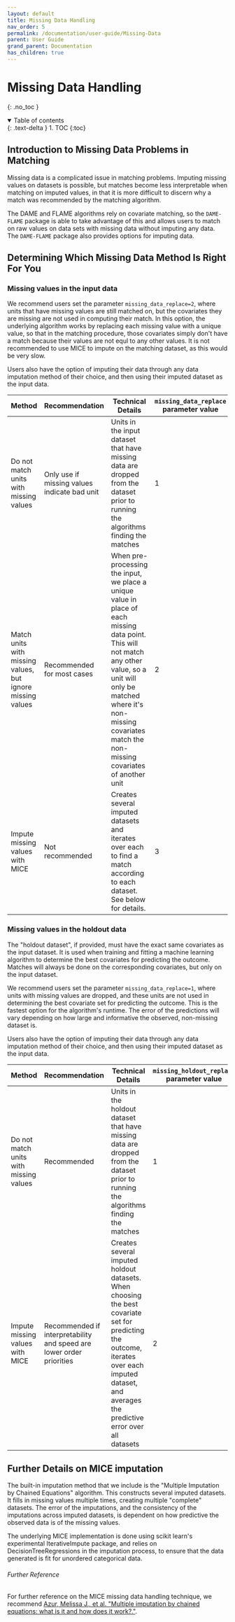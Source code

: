 ```yaml
---
layout: default
title: Missing Data Handling
nav_order: 5
permalink: /documentation/user-guide/Missing-Data
parent: User Guide
grand_parent: Documentation
has_children: true
---
```


# Missing Data Handling
{: .no_toc }

<details open markdown="block">
  <summary>
    Table of contents
  </summary>
  {: .text-delta }
1. TOC
{:toc}
</details>

## Introduction to Missing Data Problems in Matching

Missing data is a complicated issue in matching problems. Imputing missing values on datasets is possible, but matches become less interpretable when matching on imputed values, in that it is more difficult to discern why a match was recommended by the matching algorithm.

The DAME and FLAME algorithms rely on covariate matching, so the `DAME-FLAME` package is able to take advantage of this and allows users to match on raw values on data sets with missing data without imputing any data. The `DAME-FLAME` package also provides options for imputing data.


## Determining Which Missing Data Method Is Right For You

### Missing values in the input data

We recommend users set the parameter `missing_data_replace=2`, where units that have missing values are still matched on, but the covariates they are missing are not used in computing their match. In this option, the underlying algorithm works by replacing each missing value with a unique value, so that in the matching procedure, those covariates simply don't have a match because their values are not equl to any other values. It is not recommended to use MICE to impute on the matching dataset, as this would be very slow.

Users also have the option of imputing their data through any data imputation method of their choice, and then using their imputed dataset as the input data. 

| Method                                                     | Recommendation                               | Technical Details                                                                                                                                                                                                                                   | `missing_data_replace` parameter value |
|------------------------------------------------------------|----------------------------------------------|-----------------------------------------------------------------------------------------------------------------------------------------------------------------------------------------------------------------------------------------------------|----------------------------------------|
| Do not match units with missing values                     | Only use if missing values indicate bad unit | Units in the input dataset that have missing data are dropped from the dataset prior to running  the algorithms finding the matches                                                                                                                 | 1                                      |
| Match units with missing values, but ignore missing values | Recommended for most cases                   | When pre-processing the input, we place a unique value in place of each missing data point. This will not match any other value,  so a unit will only be matched where it's non-missing covariates match the non-missing covariates of another unit | 2                                      |
| Impute missing values with MICE                            | Not recommended                              | Creates several imputed datasets and iterates over each to find a match according to each dataset. See below for details.                                                                                                                           | 3                                      |

### Missing values in the holdout data
The "holdout dataset", if provided, must have the exact same covariates as the input dataset. It is used when training and fitting a machine learning algorithm to determine the best covariates for predicting the outcome. Matches will always be done on the corresponding covariates, but only on the input dataset.

We recommend users set the parameter `missing_data_replace=1`, where units with missing values are dropped, and these units are not used in determining the best covariate set for predicting the outcome. This is the fastest option for the algorithm's runtime. The error of the predictions will vary depending on how large and informative the observed, non-missing dataset is.

Users also have the option of imputing their data through any data imputation method of their choice, and then using their imputed dataset as the input data. 


| Method                                 | Recommendation                                                       | Technical Details                                                                                                                                                                                   | `missing_holdout_replace` parameter value |
|----------------------------------------|----------------------------------------------------------------------|-----------------------------------------------------------------------------------------------------------------------------------------------------------------------------------------------------|-------------------------------------------|
| Do not match units with missing values | Recommended                                                          | Units in the holdout dataset that have missing data are dropped from the dataset prior to running  the algorithms finding the matches                                                               | 1                                         |
| Impute missing values with MICE        | Recommended if interpretability and speed are lower order priorities | Creates several imputed holdout datasets.  When choosing the best covariate set for predicting the outcome, iterates over each imputed dataset, and averages the predictive error over all datasets |   2                                       |


## Further Details on MICE imputation

The built-in imputation method that we include is  the "Multiple Imputation by Chained Equations" algorithm. This constructs several imputed datasets. It fills in missing values multiple times, creating multiple "complete" datasets. The error of the imputations, and the consistency of the imputations across imputed datasets, is dependent on how predictive the observed data is of the missing values. 

The underlying MICE implementation is done using scikit learn's experimental IterativeImpute package, and relies on DecisionTreeRegressions in the imputation process, to ensure that the data generated is fit for unordered categorical data. 

###### [](#header-6)Further Reference

For further reference on the MICE missing data handling technique, we recommend [Azur, Melissa J., et al. "Multiple imputation by chained equations: what is it and how does it work?."](https://www.ncbi.nlm.nih.gov/pmc/articles/PMC3074241/).